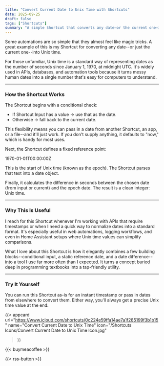 ```yaml
---
title: "Convert Current Date to Unix Time with Shortcuts"
date: 2025-09-25
draft: false
tags: ["Shortcuts"]
summary: "A simple Shortcut that converts any date—or the current one—into Unix time, perfect for APIs, logging, and automation workflows."
---
```


Some automations are so simple that they almost feel like magic tricks. A great example of this is my Shortcut for converting any date--or just the current one--into Unix time.

For those unfamiliar, Unix time is a standard way of representing dates as the number of seconds since January 1, 1970, at midnight UTC. It's widely used in APIs, databases, and automation tools because it turns messy human dates into a single number that's easy for computers to understand.

---

### How the Shortcut Works

The Shortcut begins with a conditional check:

- If Shortcut Input has a value → use that as the date.
- Otherwise → fall back to the current date.

This flexibility means you can pass in a date from another Shortcut, an app, or a file--and it'll just work. If you don't supply anything, it defaults to "now," which is handy for most uses.

Next, the Shortcut defines a fixed reference point:

1970-01-01T00:00:00Z

This is the start of Unix time (known as the epoch). The Shortcut parses that text into a date object.

Finally, it calculates the difference in seconds between the chosen date (from input or current) and the epoch date. The result is a clean integer: Unix time.

----

### Why This Is Useful

I reach for this Shortcut whenever I'm working with APIs that require timestamps or when I need a quick way to normalize dates into a standard format. It's especially useful in web automations, logging workflows, and even in Home Assistant setups where Unix time values can simplify comparisons.
  
What I love about this Shortcut is how it elegantly combines a few building blocks--conditional input, a static reference date, and a date difference--into a tool I use far more often than I expected. It turns a concept buried deep in programming textbooks into a tap-friendly utility.

---

### Try It Yourself

You can run this Shortcut as-is for an instant timestamp or pass in dates from elsewhere to convert them. Either way, you'll always get a precise Unix time value at the end.

{{< appcard 
    url="https://www.icloud.com/shortcuts/0c224e59ffa14ae7a1f285199f3b1b15" 
    name="Convert Current Date to Unix Time" 
    icon="/Shortcuts Icons/Convert Current Date to Unix Time Icon.jpg" 
>}}

{{< buymeacoffee >}}

{{< rss-button >}}